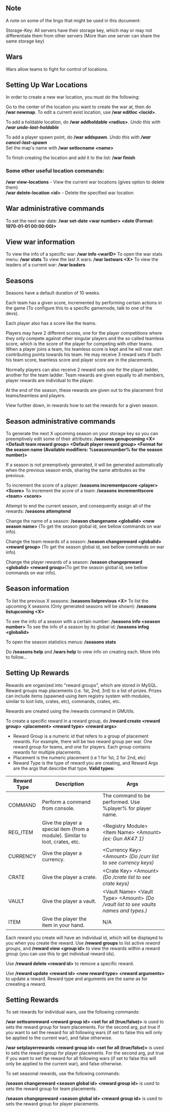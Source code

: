 ## Note

A note on some of the lingo that might be used in this document:

Storage-Key: All servers have their storage key, which may or may not differentiate them from other servers (More than one server can share the same storage key)

## Wars
  
Wars allow teams to fight for control of locations.  

## Setting Up War Locations  
  
In order to create a new war location, you must do the following:  
  
Go to the center of the location you want to create the war at, then do  
**/war newmap**.
To edit a current exist location, use **/war editloc \<locid>**.
  
To add a holdable location, do **/war addholdable \<radius\>**. *Undo this with **/war undo-last-holdable***  
  
To add a player spawn point, do **/war addspawn**. *Undo this with **/war cancel-last-spawn***  
Set the map's name with **/war setlocname \<name>**  
  
To finish creating the location and add it to the list: **/war finish**
  
### Some other useful location commands:  
  
**/war view-locations** - View the current war locations (gives option to delete them)  
**/war delete-location \<id\>** - Delete the specified war location  

## War administrative commands

To set the next war date: **/war set-date \<war number> \<date (Format: 1970-01-01 00:00:00)>**

## View war information

To view the info of a specific war: **/war info \<warID>**
To open the war stats menu: **/war stats**
To view the last X wars: **/war lastwars \<X>**
To view the leaders of a current war: **/war leaders**

## Seasons

Seasons have a default duration of 10 weeks.

Each team has a given score, incremented by performing certain actions in the game (To configure this to a specific gamemode, talk to one of the devs).

Each player also has a score like the teams.

Players may have 2 different scores, one for the player competitions where they only compete against other singular players and the so called teamless score, which is the score of the player for competing with other teams. When a player joins a team, his teamless score is kept and he will now start contributing points towards his team. He may receive 3 reward sets if both his team score, teamless score and player score are in the placements.

Normally players can also receive 2 reward sets one for the player ladder, another for the team ladder.
Team rewards are given equally to all members, player rewards are individual to the player.

At the end of the season, these rewards are given out to the placement first teams/teamless and players.

View further down, in rewards how to set the rewards for a given season.

## Season administrative commands

To generate the next X upcoming season on your storage key so you can preemptively edit some of their attributes: **/seasons genupcoming \<X> \<Default team reward group> \<Default player reward group> \<Format for the season name (Available modifiers: %seasonnumber% for the season number)>**

If a season is not preemptively generated, it will be generated automatically when the previous season ends, sharing the same attributes as the previous.

To increment the score of a player: **/seasons incrementpscore \<player> \<Score>**
To increment the score of a team: **/seasons incrementtscore \<team> \<score>**

Attempt to end the current season, and consequently assign all of the rewards: **/seasons attemptend**

Change the name of a season: **/season changename \<globalid> \<new season name>** (To get the season global id, see bellow commands on war info).

Change the team rewards of a season: **/season changereward \<globalid> \<reward group>** (To get the season global id, see bellow commands on war info).

Change the player rewards of a season: **/season changepreward \<globalid> \<reward group>**(To get the season global id, see bellow commands on war info).

## Season information

To list the previous X seasons: **/seasons listprevious \<X>**
To list the upcoming X seasons (Only generated seasons will be shown): **/seasons listupcoming \<X>**

To see the info of a season with a certain number: **/seasons info \<season number>**
To see the info of a season by its global id: **/seasons infog \<globalid>**

To open the season statistics menus: **/seasons stats**

Do **/seasons help** and **/wars help** to view info on creating each. More info to follow...  

## Setting Up Rewards 
  
Rewards are organized into "reward groups", which are stored in MySQL. Reward groups map placements (i.e. 1st, 2nd, 3rd) to a list of prizes. Prizes can include items (spawned using item registry system with modules, similar to loot lists, crates, etc), commands, crates, etc.  
  
Rewards are created using the /rewards command in GMUtils.  

To create a specific reward in a reward group, do 
**/reward create \<reward group> \<placement> \<reward type> \<reward args>**

 - Reward Group is a numeric id that refers to a group of placement rewards. For example, there will be two reward group per war. One reward group for teams, and one for players. Each group contains rewards for multiple placements.
 - Placement is the numeric placement (i.e 1 for 1st, 2 for 2nd, etc)
 - Reward Type is the type of reward you are creating, and Reward Args are the args that describe that type. **Valid types:**
 
|Reward Type | Description | Args  |
|--|--|--|
| COMMAND| Perform a command from console. | The command to be performed. Use %player% for player name. |
| REG_ITEM| Give the player a special item (from a module). Similar to loot, crates, etc.  | \<Registry Module> \<Item Name> \<Amount> *(ex: Gun AK47 1)*|
| CURRENCY| Give the player a currency. | \<Currency Key> \<Amount> *(Do /curr list to see currency keys)*|
| CRATE| Give the player a crate. | \<Crate Key> \<Amount> *(Do /crate list to see crate keys)*|
| VAULT| Give the player a vault. | \<Vault Name> \<Vault Type> \<Amount> *(Do /vault list to see vaults names and types.)*|
| ITEM| Give the player the item in your hand. | N/A |


Each reward you create will have an individual id, which will be displayed to you when you create the reward. Use **/reward groups** to list active *reward groups*, and **/reward view \<group id>** to view the rewards within a reward group (you can use this to get individual reward ids).

Use **/reward delete \<reward id>** to remove a specific reward.

Use **/reward update \<reward id> \<new reward type> \<reward arguments>** to update a reward. Reward type and arguments are the same as for creeating a reward.

## Setting Rewards

To set rewards for individual wars, use the following commands:
  
**/war setteamreward \<reward group id> <set for all (true/false)>** is used to sets the reward group for team placements.  For the second arg, put true if you want to set the reward for all following wars (if set to false this will only be applied to the current war), and false otherwise.

**/war setplayerrewards \<reward group id> <set for all (true/false)>** is used to sets the reward group for player placements. For the second arg, put true if you want to set the reward for all following wars (if set to false this will only be applied to the current war), and false otherwise.

To set seasonal rewards, use the following commands:

**/season changereward \<season global id> \<reward group id>** is used to sets the reward group for team placements.  

**/season changepreward \<season global id> \<reward group id>** is used to sets the reward group for player placements.

